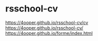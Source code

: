 # rsschool-cv
https://4ooper.github.io/rsschool-cv/cv  
https://4ooper.github.io/rsschool-cv/  
https://4ooper.github.io/forme/index.html
